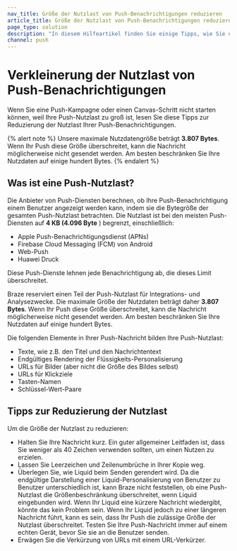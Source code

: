 ```yaml
---
nav_title: Größe der Nutzlast von Push-Benachrichtigungen reduzieren
article_title: Größe der Nutzlast von Push-Benachrichtigungen reduzieren
page_type: solution
description: "In diesem Hilfeartikel finden Sie einige Tipps, wie Sie die Größe der Nutzlast Ihrer Push-Benachrichtigungen reduzieren können, wenn Sie eine Kampagne oder einen Canvas-Schritt aufgrund von Größenbeschränkungen der Push-Nutzlast nicht starten können."
channel: push
---
```


# Verkleinerung der Nutzlast von Push-Benachrichtigungen

Wenn Sie eine Push-Kampagne oder einen Canvas-Schritt nicht starten können, weil Ihre Push-Nutzlast zu groß ist, lesen Sie diese Tipps zur Reduzierung der Nutzlast Ihrer Push-Benachrichtigungen.

{% alert note %}
Unsere maximale Nutzdatengröße beträgt **3.807 Bytes**. Wenn Ihr Push diese Größe überschreitet, kann die Nachricht möglicherweise nicht gesendet werden. Am besten beschränken Sie Ihre Nutzdaten auf einige hundert Bytes.
{% endalert %}

## Was ist eine Push-Nutzlast?

Die Anbieter von Push-Diensten berechnen, ob Ihre Push-Benachrichtigung einem Benutzer angezeigt werden kann, indem sie die Bytegröße der gesamten Push-Nutzlast betrachten. Die Nutzlast ist bei den meisten Push-Diensten auf **4 KB (4.096 Byte** ) begrenzt, einschließlich:

- Apple Push-Benachrichtigungsdienst (APNs)
- Firebase Cloud Messaging (FCM) von Android
- Web-Push
- Huawei Druck

Diese Push-Dienste lehnen jede Benachrichtigung ab, die dieses Limit überschreitet.

Braze reserviert einen Teil der Push-Nutzlast für Integrations- und Analysezwecke. Die maximale Größe der Nutzdaten beträgt daher **3.807 Bytes**. Wenn Ihr Push diese Größe überschreitet, kann die Nachricht möglicherweise nicht gesendet werden. Am besten beschränken Sie Ihre Nutzdaten auf einige hundert Bytes.

Die folgenden Elemente in Ihrer Push-Nachricht bilden Ihre Push-Nutzlast:

- Texte, wie z.B. den Titel und den Nachrichtentext
- Endgültiges Rendering der Flüssigkeits-Personalisierung
- URLs für Bilder (aber nicht die Größe des Bildes selbst)
- URLs für Klickziele
- Tasten-Namen
- Schlüssel-Wert-Paare

## Tipps zur Reduzierung der Nutzlast

Um die Größe der Nutzlast zu reduzieren:

- Halten Sie Ihre Nachricht kurz. Ein guter allgemeiner Leitfaden ist, dass Sie weniger als 40 Zeichen verwenden sollten, um einen Nutzen zu erzielen.
- Lassen Sie Leerzeichen und Zeilenumbrüche in Ihrer Kopie weg.
- Überlegen Sie, wie Liquid beim Senden gerendert wird. Da die endgültige Darstellung einer Liquid-Personalisierung von Benutzer zu Benutzer unterschiedlich ist, kann Braze nicht feststellen, ob eine Push-Nutzlast die Größenbeschränkung überschreitet, wenn Liquid eingebunden wird. Wenn Ihr Liquid eine kürzere Nachricht wiedergibt, könnte das kein Problem sein. Wenn Ihr Liquid jedoch zu einer längeren Nachricht führt, kann es sein, dass Ihr Push die zulässige Größe der Nutzlast überschreitet. Testen Sie Ihre Push-Nachricht immer auf einem echten Gerät, bevor Sie sie an die Benutzer senden.
- Erwägen Sie die Verkürzung von URLs mit einem URL-Verkürzer.
